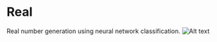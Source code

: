 # Real
Real number generation using neural network classification.
![Alt text](equations.jpg?raw=true "Real Numbers")
